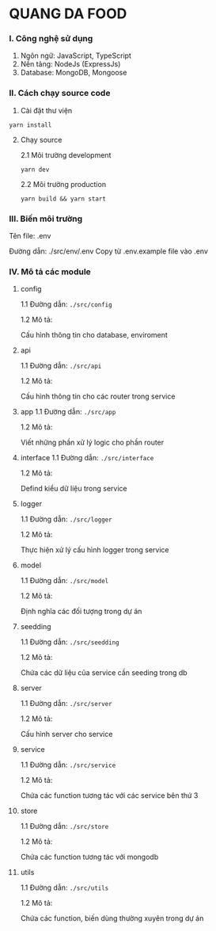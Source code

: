 # QUANG DA FOOD

### I. Công nghệ sử dụng

1. Ngôn ngữ: JavaScript, TypeScript
2. Nền tảng: NodeJs (ExpressJs)
3. Database: MongoDB, Mongoose

### II. Cách chạy source code

1. Cài đặt thư viện

```
yarn install
```

2. Chạy source

   2.1 Môi trường development

   ```
   yarn dev
   ```

   2.2 Môi trường production

   ```
   yarn build && yarn start
   ```

### III. Biến môi trường

Tên file: .env

Đường dẫn: ./src/env/.env
Copy từ .env.example file vào .env

### IV. Mô tả các module

1. config

   1.1 Đường dẫn: `./src/config`

   1.2 Mô tả:

   Cấu hình thông tin cho database, enviroment

2. api

   1.1 Đường dẫn: `./src/api`

   1.2 Mô tả:

   Cấu hình thông tin cho các router trong service

3. app
   1.1 Đường dẫn: `./src/app`

   1.2 Mô tả:

   Viết những phần xử lý logic cho phần router

4. interface
   1.1 Đường dẫn: `./src/interface`

   1.2 Mô tả:

   Defind kiểu dữ liệu trong service

5. logger

   1.1 Đường dẫn: `./src/logger`

   1.2 Mô tả:

   Thực hiện xử lý cấu hình logger trong service

6. model

   1.1 Đường dẫn: `./src/model`

   1.2 Mô tả:

   Định nghĩa các đối tượng trong dự án

7. seedding

   1.1 Đường dẫn: `./src/seedding`

   1.2 Mô tả:

   Chứa các dữ liệu của service cần seeding trong db

8. server

   1.1 Đường dẫn: `./src/server`

   1.2 Mô tả:

   Cấu hình server cho service

9. service

   1.1 Đường dẫn: `./src/service`

   1.2 Mô tả:

   Chứa các function tương tác với các service bên thứ 3

10. store

    1.1 Đường dẫn: `./src/store`

    1.2 Mô tả:

    Chứa các function tương tác với mongodb

11. utils

    1.1 Đường dẫn: `./src/utils`

    1.2 Mô tả:

    Chứa các function, biến dùng thường xuyên trong dự án
